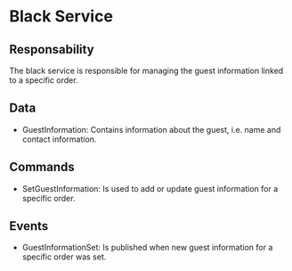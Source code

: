 # Black Service

## Responsability
The black service is responsible for managing the guest information linked to a specific order.

## Data

- GuestInformation: Contains information about the guest, i.e. name and contact information.

## Commands

- SetGuestInformation: Is used to add or update guest information for a specific order.

## Events

- GuestInformationSet: Is published when new guest information for a specific order was set.
